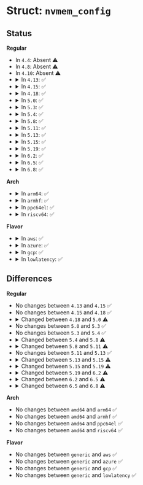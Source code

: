 # Struct: <code>nvmem_config</code>

## Status
<b>Regular</b>
<ul>
<li>
In <code>4.4</code>: Absent ⚠️
</li>
<li>
In <code>4.8</code>: Absent ⚠️
</li>
<li>
In <code>4.10</code>: Absent ⚠️
</li>
<li>
<details>
<summary>In <code>4.13</code>: ✅</summary>

```c
struct nvmem_config {
    struct device *dev;
    const char *name;
    int id;
    struct module *owner;
    const struct nvmem_cell_info *cells;
    int ncells;
    bool read_only;
    bool root_only;
    nvmem_reg_read_t reg_read;
    nvmem_reg_write_t reg_write;
    int size;
    int word_size;
    int stride;
    void *priv;
    bool compat;
    struct device *base_dev;
};
```
</details>
</li>
<li>
<details>
<summary>In <code>4.15</code>: ✅</summary>

```c
struct nvmem_config {
    struct device *dev;
    const char *name;
    int id;
    struct module *owner;
    const struct nvmem_cell_info *cells;
    int ncells;
    bool read_only;
    bool root_only;
    nvmem_reg_read_t reg_read;
    nvmem_reg_write_t reg_write;
    int size;
    int word_size;
    int stride;
    void *priv;
    bool compat;
    struct device *base_dev;
};
```
</details>
</li>
<li>
<details>
<summary>In <code>4.18</code>: ✅</summary>

```c
struct nvmem_config {
    struct device *dev;
    const char *name;
    int id;
    struct module *owner;
    const struct nvmem_cell_info *cells;
    int ncells;
    bool read_only;
    bool root_only;
    nvmem_reg_read_t reg_read;
    nvmem_reg_write_t reg_write;
    int size;
    int word_size;
    int stride;
    void *priv;
    bool compat;
    struct device *base_dev;
};
```
</details>
</li>
<li>
<details>
<summary>In <code>5.0</code>: ✅</summary>

```c
struct nvmem_config {
    struct device *dev;
    const char *name;
    int id;
    struct module *owner;
    const struct nvmem_cell_info *cells;
    int ncells;
    enum nvmem_type type;
    bool read_only;
    bool root_only;
    bool no_of_node;
    nvmem_reg_read_t reg_read;
    nvmem_reg_write_t reg_write;
    int size;
    int word_size;
    int stride;
    void *priv;
    bool compat;
    struct device *base_dev;
};
```
</details>
</li>
<li>
<details>
<summary>In <code>5.3</code>: ✅</summary>

```c
struct nvmem_config {
    struct device *dev;
    const char *name;
    int id;
    struct module *owner;
    const struct nvmem_cell_info *cells;
    int ncells;
    enum nvmem_type type;
    bool read_only;
    bool root_only;
    bool no_of_node;
    nvmem_reg_read_t reg_read;
    nvmem_reg_write_t reg_write;
    int size;
    int word_size;
    int stride;
    void *priv;
    bool compat;
    struct device *base_dev;
};
```
</details>
</li>
<li>
<details>
<summary>In <code>5.4</code>: ✅</summary>

```c
struct nvmem_config {
    struct device *dev;
    const char *name;
    int id;
    struct module *owner;
    const struct nvmem_cell_info *cells;
    int ncells;
    enum nvmem_type type;
    bool read_only;
    bool root_only;
    bool no_of_node;
    nvmem_reg_read_t reg_read;
    nvmem_reg_write_t reg_write;
    int size;
    int word_size;
    int stride;
    void *priv;
    bool compat;
    struct device *base_dev;
};
```
</details>
</li>
<li>
<details>
<summary>In <code>5.8</code>: ✅</summary>

```c
struct nvmem_config {
    struct device *dev;
    const char *name;
    int id;
    struct module *owner;
    struct gpio_desc *wp_gpio;
    const struct nvmem_cell_info *cells;
    int ncells;
    enum nvmem_type type;
    bool read_only;
    bool root_only;
    bool no_of_node;
    nvmem_reg_read_t reg_read;
    nvmem_reg_write_t reg_write;
    int size;
    int word_size;
    int stride;
    void *priv;
    bool compat;
    struct device *base_dev;
};
```
</details>
</li>
<li>
<details>
<summary>In <code>5.11</code>: ✅</summary>

```c
struct nvmem_config {
    struct device *dev;
    const char *name;
    int id;
    struct module *owner;
    struct gpio_desc *wp_gpio;
    const struct nvmem_cell_info *cells;
    int ncells;
    const struct nvmem_keepout *keepout;
    unsigned int nkeepout;
    enum nvmem_type type;
    bool read_only;
    bool root_only;
    bool no_of_node;
    nvmem_reg_read_t reg_read;
    nvmem_reg_write_t reg_write;
    int size;
    int word_size;
    int stride;
    void *priv;
    bool compat;
    struct device *base_dev;
};
```
</details>
</li>
<li>
<details>
<summary>In <code>5.13</code>: ✅</summary>

```c
struct nvmem_config {
    struct device *dev;
    const char *name;
    int id;
    struct module *owner;
    struct gpio_desc *wp_gpio;
    const struct nvmem_cell_info *cells;
    int ncells;
    const struct nvmem_keepout *keepout;
    unsigned int nkeepout;
    enum nvmem_type type;
    bool read_only;
    bool root_only;
    bool no_of_node;
    nvmem_reg_read_t reg_read;
    nvmem_reg_write_t reg_write;
    int size;
    int word_size;
    int stride;
    void *priv;
    bool compat;
    struct device *base_dev;
};
```
</details>
</li>
<li>
<details>
<summary>In <code>5.15</code>: ✅</summary>

```c
struct nvmem_config {
    struct device *dev;
    const char *name;
    int id;
    struct module *owner;
    struct gpio_desc *wp_gpio;
    const struct nvmem_cell_info *cells;
    int ncells;
    const struct nvmem_keepout *keepout;
    unsigned int nkeepout;
    enum nvmem_type type;
    bool read_only;
    bool root_only;
    bool ignore_wp;
    struct device_node *of_node;
    bool no_of_node;
    nvmem_reg_read_t reg_read;
    nvmem_reg_write_t reg_write;
    int size;
    int word_size;
    int stride;
    void *priv;
    bool compat;
    struct device *base_dev;
};
```
</details>
</li>
<li>
<details>
<summary>In <code>5.19</code>: ✅</summary>

```c
struct nvmem_config {
    struct device *dev;
    const char *name;
    int id;
    struct module *owner;
    struct gpio_desc *wp_gpio;
    const struct nvmem_cell_info *cells;
    int ncells;
    const struct nvmem_keepout *keepout;
    unsigned int nkeepout;
    enum nvmem_type type;
    bool read_only;
    bool root_only;
    bool ignore_wp;
    struct device_node *of_node;
    bool no_of_node;
    nvmem_reg_read_t reg_read;
    nvmem_reg_write_t reg_write;
    nvmem_cell_post_process_t cell_post_process;
    int size;
    int word_size;
    int stride;
    void *priv;
    bool compat;
    struct device *base_dev;
};
```
</details>
</li>
<li>
<details>
<summary>In <code>6.2</code>: ✅</summary>

```c
struct nvmem_config {
    struct device *dev;
    const char *name;
    int id;
    struct module *owner;
    const struct nvmem_cell_info *cells;
    int ncells;
    const struct nvmem_keepout *keepout;
    unsigned int nkeepout;
    enum nvmem_type type;
    bool read_only;
    bool root_only;
    bool ignore_wp;
    struct device_node *of_node;
    bool no_of_node;
    nvmem_reg_read_t reg_read;
    nvmem_reg_write_t reg_write;
    nvmem_cell_post_process_t cell_post_process;
    int size;
    int word_size;
    int stride;
    void *priv;
    bool compat;
    struct device *base_dev;
};
```
</details>
</li>
<li>
<details>
<summary>In <code>6.5</code>: ✅</summary>

```c
struct nvmem_config {
    struct device *dev;
    const char *name;
    int id;
    struct module *owner;
    const struct nvmem_cell_info *cells;
    int ncells;
    const struct nvmem_keepout *keepout;
    unsigned int nkeepout;
    enum nvmem_type type;
    bool read_only;
    bool root_only;
    bool ignore_wp;
    struct nvmem_layout *layout;
    struct device_node *of_node;
    bool no_of_node;
    nvmem_reg_read_t reg_read;
    nvmem_reg_write_t reg_write;
    int size;
    int word_size;
    int stride;
    void *priv;
    bool compat;
    struct device *base_dev;
};
```
</details>
</li>
<li>
<details>
<summary>In <code>6.8</code>: ✅</summary>

```c
struct nvmem_config {
    struct device *dev;
    const char *name;
    int id;
    struct module *owner;
    const struct nvmem_cell_info *cells;
    int ncells;
    bool add_legacy_fixed_of_cells;
    void (*fixup_dt_cell_info)(struct nvmem_device *, struct nvmem_cell_info *);
    const struct nvmem_keepout *keepout;
    unsigned int nkeepout;
    enum nvmem_type type;
    bool read_only;
    bool root_only;
    bool ignore_wp;
    struct nvmem_layout *layout;
    struct device_node *of_node;
    nvmem_reg_read_t reg_read;
    nvmem_reg_write_t reg_write;
    int size;
    int word_size;
    int stride;
    void *priv;
    bool compat;
    struct device *base_dev;
};
```
</details>
</li>
</ul>
<b>Arch</b>
<ul>
<li>
<details>
<summary>In <code>arm64</code>: ✅</summary>

```c
struct nvmem_config {
    struct device *dev;
    const char *name;
    int id;
    struct module *owner;
    const struct nvmem_cell_info *cells;
    int ncells;
    enum nvmem_type type;
    bool read_only;
    bool root_only;
    bool no_of_node;
    nvmem_reg_read_t reg_read;
    nvmem_reg_write_t reg_write;
    int size;
    int word_size;
    int stride;
    void *priv;
    bool compat;
    struct device *base_dev;
};
```
</details>
</li>
<li>
<details>
<summary>In <code>armhf</code>: ✅</summary>

```c
struct nvmem_config {
    struct device *dev;
    const char *name;
    int id;
    struct module *owner;
    const struct nvmem_cell_info *cells;
    int ncells;
    enum nvmem_type type;
    bool read_only;
    bool root_only;
    bool no_of_node;
    nvmem_reg_read_t reg_read;
    nvmem_reg_write_t reg_write;
    int size;
    int word_size;
    int stride;
    void *priv;
    bool compat;
    struct device *base_dev;
};
```
</details>
</li>
<li>
<details>
<summary>In <code>ppc64el</code>: ✅</summary>

```c
struct nvmem_config {
    struct device *dev;
    const char *name;
    int id;
    struct module *owner;
    const struct nvmem_cell_info *cells;
    int ncells;
    enum nvmem_type type;
    bool read_only;
    bool root_only;
    bool no_of_node;
    nvmem_reg_read_t reg_read;
    nvmem_reg_write_t reg_write;
    int size;
    int word_size;
    int stride;
    void *priv;
    bool compat;
    struct device *base_dev;
};
```
</details>
</li>
<li>
<details>
<summary>In <code>riscv64</code>: ✅</summary>

```c
struct nvmem_config {
    struct device *dev;
    const char *name;
    int id;
    struct module *owner;
    const struct nvmem_cell_info *cells;
    int ncells;
    enum nvmem_type type;
    bool read_only;
    bool root_only;
    bool no_of_node;
    nvmem_reg_read_t reg_read;
    nvmem_reg_write_t reg_write;
    int size;
    int word_size;
    int stride;
    void *priv;
    bool compat;
    struct device *base_dev;
};
```
</details>
</li>
</ul>
<b>Flavor</b>
<ul>
<li>
<details>
<summary>In <code>aws</code>: ✅</summary>

```c
struct nvmem_config {
    struct device *dev;
    const char *name;
    int id;
    struct module *owner;
    const struct nvmem_cell_info *cells;
    int ncells;
    enum nvmem_type type;
    bool read_only;
    bool root_only;
    bool no_of_node;
    nvmem_reg_read_t reg_read;
    nvmem_reg_write_t reg_write;
    int size;
    int word_size;
    int stride;
    void *priv;
    bool compat;
    struct device *base_dev;
};
```
</details>
</li>
<li>
<details>
<summary>In <code>azure</code>: ✅</summary>

```c
struct nvmem_config {
    struct device *dev;
    const char *name;
    int id;
    struct module *owner;
    const struct nvmem_cell_info *cells;
    int ncells;
    enum nvmem_type type;
    bool read_only;
    bool root_only;
    bool no_of_node;
    nvmem_reg_read_t reg_read;
    nvmem_reg_write_t reg_write;
    int size;
    int word_size;
    int stride;
    void *priv;
    bool compat;
    struct device *base_dev;
};
```
</details>
</li>
<li>
<details>
<summary>In <code>gcp</code>: ✅</summary>

```c
struct nvmem_config {
    struct device *dev;
    const char *name;
    int id;
    struct module *owner;
    const struct nvmem_cell_info *cells;
    int ncells;
    enum nvmem_type type;
    bool read_only;
    bool root_only;
    bool no_of_node;
    nvmem_reg_read_t reg_read;
    nvmem_reg_write_t reg_write;
    int size;
    int word_size;
    int stride;
    void *priv;
    bool compat;
    struct device *base_dev;
};
```
</details>
</li>
<li>
<details>
<summary>In <code>lowlatency</code>: ✅</summary>

```c
struct nvmem_config {
    struct device *dev;
    const char *name;
    int id;
    struct module *owner;
    const struct nvmem_cell_info *cells;
    int ncells;
    enum nvmem_type type;
    bool read_only;
    bool root_only;
    bool no_of_node;
    nvmem_reg_read_t reg_read;
    nvmem_reg_write_t reg_write;
    int size;
    int word_size;
    int stride;
    void *priv;
    bool compat;
    struct device *base_dev;
};
```
</details>
</li>
</ul>

## Differences
<b>Regular</b>
<ul>
<li>
No changes between <code>4.13</code> and <code>4.15</code> ✅
</li>
<li>
No changes between <code>4.15</code> and <code>4.18</code> ✅
</li>
<li>
<details>
<summary>Changed between <code>4.18</code> and <code>5.0</code> ⚠️</summary>
<ul>
<li>
<b>Field added. </b>
<code>enum nvmem_type type</code>
</li>
<li>
<b>Field added. </b>
<code>bool no_of_node</code>
</li>
</ul>
</details>
</li>
<li>
No changes between <code>5.0</code> and <code>5.3</code> ✅
</li>
<li>
No changes between <code>5.3</code> and <code>5.4</code> ✅
</li>
<li>
<details>
<summary>Changed between <code>5.4</code> and <code>5.8</code> ⚠️</summary>
<ul>
<li>
<b>Field added. </b>
<code>struct gpio_desc *wp_gpio</code>
</li>
</ul>
</details>
</li>
<li>
<details>
<summary>Changed between <code>5.8</code> and <code>5.11</code> ⚠️</summary>
<ul>
<li>
<b>Field added. </b>
<code>const struct nvmem_keepout *keepout</code>
</li>
<li>
<b>Field added. </b>
<code>unsigned int nkeepout</code>
</li>
</ul>
</details>
</li>
<li>
No changes between <code>5.11</code> and <code>5.13</code> ✅
</li>
<li>
<details>
<summary>Changed between <code>5.13</code> and <code>5.15</code> ⚠️</summary>
<ul>
<li>
<b>Field added. </b>
<code>bool ignore_wp</code>
</li>
<li>
<b>Field added. </b>
<code>struct device_node *of_node</code>
</li>
</ul>
</details>
</li>
<li>
<details>
<summary>Changed between <code>5.15</code> and <code>5.19</code> ⚠️</summary>
<ul>
<li>
<b>Field added. </b>
<code>nvmem_cell_post_process_t cell_post_process</code>
</li>
</ul>
</details>
</li>
<li>
<details>
<summary>Changed between <code>5.19</code> and <code>6.2</code> ⚠️</summary>
<ul>
<li>
<b>Field removed. </b>
<code>struct gpio_desc *wp_gpio</code>
</li>
</ul>
</details>
</li>
<li>
<details>
<summary>Changed between <code>6.2</code> and <code>6.5</code> ⚠️</summary>
<ul>
<li>
<b>Field added. </b>
<code>struct nvmem_layout *layout</code>
</li>
<li>
<b>Field removed. </b>
<code>nvmem_cell_post_process_t cell_post_process</code>
</li>
</ul>
</details>
</li>
<li>
<details>
<summary>Changed between <code>6.5</code> and <code>6.8</code> ⚠️</summary>
<ul>
<li>
<b>Field added. </b>
<code>bool add_legacy_fixed_of_cells</code>
</li>
<li>
<b>Field added. </b>
<code>void (*fixup_dt_cell_info)(struct nvmem_device *, struct nvmem_cell_info *)</code>
</li>
<li>
<b>Field removed. </b>
<code>bool no_of_node</code>
</li>
</ul>
</details>
</li>
</ul>
<b>Arch</b>
<ul>
<li>
No changes between <code>amd64</code> and <code>arm64</code> ✅
</li>
<li>
No changes between <code>amd64</code> and <code>armhf</code> ✅
</li>
<li>
No changes between <code>amd64</code> and <code>ppc64el</code> ✅
</li>
<li>
No changes between <code>amd64</code> and <code>riscv64</code> ✅
</li>
</ul>
<b>Flavor</b>
<ul>
<li>
No changes between <code>generic</code> and <code>aws</code> ✅
</li>
<li>
No changes between <code>generic</code> and <code>azure</code> ✅
</li>
<li>
No changes between <code>generic</code> and <code>gcp</code> ✅
</li>
<li>
No changes between <code>generic</code> and <code>lowlatency</code> ✅
</li>
</ul>
